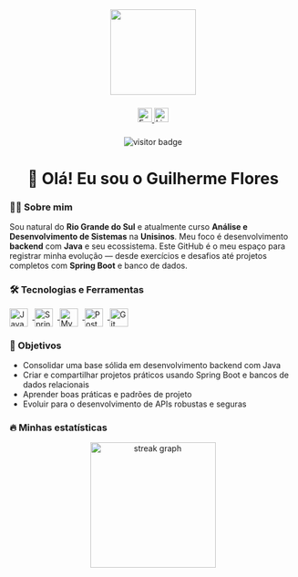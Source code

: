 <div align="center">
  <img height="150" src="https://media.giphy.com/media/M9gbBd9nbDrOTu1Mqx/giphy.gif"  />
</div>

###

<div align="center">
  <a href="mailto:guilherme.flores@email.com" target="_blank" rel="noopener">
    <img src="https://img.shields.io/static/v1?message=E-mail&logo=gmail&label=&color=D14836&logoColor=white&labelColor=&style=for-the-badge" height="25" alt="Email" />
  </a>
  <a href="https://linkedin.com/in/guilherme-flores" target="_blank" rel="noopener">
    <img src="https://img.shields.io/static/v1?message=LinkedIn&logo=linkedin&label=&color=0077B5&logoColor=white&labelColor=&style=for-the-badge" height="25" alt="LinkedIn" />
  </a>
</div>

###

<div align="center">
  <img src="https://visitor-badge.laobi.icu/badge?page_id=GuilhermeLiev" alt="visitor badge" />
</div>

###

<h1 align="center">👋 Olá! Eu sou o Guilherme Flores</h1>

###

<h3 align="left">👩‍💻 Sobre mim</h3>

<p align="left">
Sou natural do <b>Rio Grande do Sul</b> e atualmente curso <b>Análise e Desenvolvimento de Sistemas</b> na <b>Unisinos</b>.  
Meu foco é desenvolvimento <b>backend</b> com <b>Java</b> e seu ecossistema.  
Este GitHub é o meu espaço para registrar minha evolução — desde exercícios e desafios até projetos completos com <b>Spring Boot</b> e banco de dados.
</p>

###

<h3 align="left">🛠 Tecnologias e Ferramentas</h3>

<div align="left">
  <a href="https://www.oracle.com/java/" target="_blank" rel="noopener">
    <img src="https://cdn.jsdelivr.net/gh/devicons/devicon/icons/java/java-original.svg" alt="Java" height="32" style="vertical-align:middle; margin-right:8px;" />
  </a>
  <a href="https://spring.io/projects/spring-boot" target="_blank" rel="noopener">
    <img src="https://cdn.jsdelivr.net/gh/devicons/devicon/icons/spring/spring-original.svg" alt="Spring" height="32" style="vertical-align:middle; margin-right:8px;" />
  </a>
  <a href="https://www.mysql.com/" target="_blank" rel="noopener">
    <img src="https://cdn.jsdelivr.net/gh/devicons/devicon/icons/mysql/mysql-original.svg" alt="MySQL" height="32" style="vertical-align:middle; margin-right:8px;" />
  </a>
  <a href="https://www.postgresql.org/" target="_blank" rel="noopener">
    <img src="https://cdn.jsdelivr.net/gh/devicons/devicon/icons/postgresql/postgresql-original.svg" alt="PostgreSQL" height="32" style="vertical-align:middle; margin-right:8px;" />
  </a>
  <a href="https://git-scm.com/" target="_blank" rel="noopener">
    <img src="https://cdn.jsdelivr.net/gh/devicons/devicon/icons/git/git-original.svg" alt="Git" height="32" style="vertical-align:middle; margin-right:8px;" />
  </a>
</div>

###

<h3 align="left">🎯 Objetivos</h3>

- Consolidar uma base sólida em desenvolvimento backend com Java  
- Criar e compartilhar projetos práticos usando Spring Boot e bancos de dados relacionais  
- Aprender boas práticas e padrões de projeto  
- Evoluir para o desenvolvimento de APIs robustas e seguras

###

<h3 align="left">🔥 Minhas estatísticas</h3>

<div align="center">
  <img src="https://streak-stats.demolab.com?user=GuilhermeLiev&locale=pt-br&mode=daily&theme=dark&hide_border=false&border_radius=5" height="220" alt="streak graph"  />
</div>
